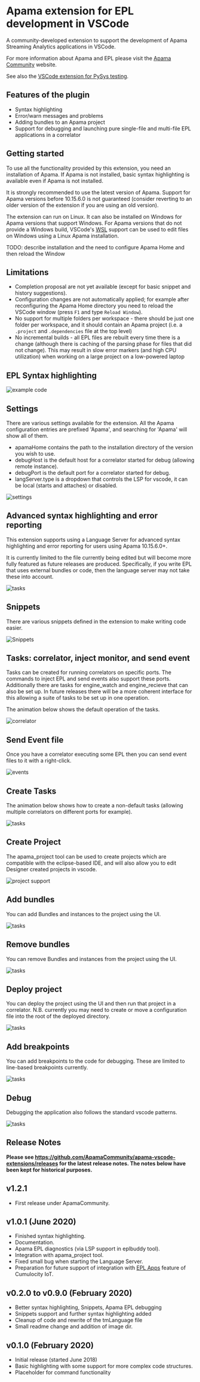 # Apama extension for EPL development in VSCode

A community-developed extension to support the development of Apama Streaming Analytics applications in VSCode.

For more information about Apama and EPL please visit the [Apama Community](https://www.cumulocity.com/product/apama-community-edition/) website.

See also the [VSCode extension for PySys testing](https://marketplace.visualstudio.com/items?itemName=ApamaCommunity.pysys-vscode-extension).

## Features of the plugin

* Syntax highlighting
* Error/warn messages and problems
* Adding bundles to an Apama project
* Support for debugging and launching pure single-file and multi-file EPL applications in a correlator

## Getting started

To use all the functionality provided by this extension, you need an installation of Apama. If Apama is not installed, basic syntax highlighting is available even if Apama is not installed.

It is strongly recommended to use the latest version of Apama. Support for Apama versions before 10.15.6.0 is not guaranteed (consider reverting to an older version of the extension if you are using an old version). 

The extension can run on Linux. It can also be installed on Windows for Apama versions that support Windows. For Apama versions that do not provide a Windows build, VSCode's [WSL](https://code.visualstudio.com/docs/remote/wsl) support can be used to edit files on Windows using a Linux Apama installation. 

TODO: describe installation and the need to configure Apama Home and then reload the Window

## Limitations

* Completion proposal are not yet available (except for basic snippet and history suggestions).
* Configuration changes are not automatically applied; for example after reconfiguring the Apama Home directory you need to reload the VSCode window (press `F1` and type `Reload Window`). 
* No support for multiple folders per workspace - there should be just one folder per workspace, and it should contain an Apama project (i.e. a `.project` and `.dependencies` file at the top level)
* No incremental builds - all EPL files are rebuilt every time there is a change (although there is caching of the parsing phase for files that did not change). This may result in slow error markers (and high CPU utilization) when working on a large project on a low-powered laptop 

## EPL Syntax highlighting

![example code](images/mainpage.PNG)

## Settings

There are various settings available for the extension. All the Apama configuration entries are prefixed 'Apama', and searching for 'Apama' will show all of them.

* apamaHome contains the path to the installation directory of the version you wish to use.
* debugHost is the default host for a correlator started for debug (allowing remote instance).
* debugPort is the default port for a correlator started for debug.
* langServer.type is a dropdown that controls the LSP for vscode, it can be local (starts and attaches) or disabled.

![settings](images/settings.png)

## Advanced syntax highlighting and error reporting

This extension supports using a Language Server for advanced syntax highlighting and error reporting for users using Apama 10.15.6.0+. 

It is currently limited to the file currently being edited but will become more fully featured as future releases are produced. Specifically, if you write EPL that uses external bundles or code, then the language server may not take these into account.

![tasks](images/11-diagnostics.gif)

## Snippets

There are various snippets defined in the extension to make writing code easier.

![Snippets](images/1-snippets.gif)

## Tasks: correlator, inject monitor, and send event

Tasks can be created for running correlators on specific ports. The commands to inject EPL and send events also support these ports. Additionally there are tasks for engine_watch and engine_recieve that can also be set up. In future releases there will be a more coherent interface for this allowing a suite of tasks to be set up in one operation.

The animation below shows the default operation of the tasks.

![correlator](images/2-runcorr-inject.gif)

## Send Event file

Once you have a correlator executing some EPL then you can send event files to it with a right-click.

![events](images/3-evtfile-send.gif)

## Create Tasks

The animation below shows how to create a non-default tasks (allowing multiple correlators on different ports for example).

![tasks](images/5-tasks-create.gif)

## Create Project

The apama_project tool can be used to create projects which are compatible with the eclipse-based IDE, and will also allow you to edit Designer created projects in vscode.

![project support](images/4-project-create.gif)

## Add bundles

You can add Bundles and instances to the project using the UI.

![tasks](images/6-project-addbundle.gif)

## Remove bundles

You can remove Bundles and instances from the project using the UI.

![tasks](images/7-project-rmbundle.gif)

## Deploy project

You can deploy the project using the UI and then run that project in a correlator. N.B. currently you may need to create or move a configuration file into the root of the deployed directory.

![tasks](images/8-project-deploy.gif)

## Add breakpoints

You can add breakpoints to the code for debugging. These are limited to line-based breakpoints currently.

![tasks](images/9-set-breakpoints.gif)

## Debug

Debugging the application also follows the standard vscode patterns.

![tasks](images/10-debug.gif)

## Release Notes
**Please see https://github.com/ApamaCommunity/apama-vscode-extensions/releases for the latest release notes. The notes below have been kept for historical purposes.**

## v1.2.1

* First release under ApamaCommunity.

## v1.0.1 (June 2020)

* Finished syntax highlighting.
* Documentation.
* Apama EPL diagnostics (via LSP support in eplbuddy tool).
* Integration with apama_project tool.
* Fixed small bug when starting the Language Server.
* Preparation for future support of integration with [EPL Apps](https://cumulocity.com/guides/apama/analytics-introduction/#apama-epl-apps) feature of Cumulocity IoT.

## v0.2.0 to v0.9.0 (February 2020)

* Better syntax highlighting, Snippets, Apama EPL debugging
* Snippets support and further syntax highlighting added
* Cleanup of code and rewrite of the tmLanguage file
* Small readme change and addition of image dir.

## v0.1.0 (February 2020)

* Initial release (started June 2018)
* Basic highlighting with some support for more complex code structures.
* Placeholder for command functionality
